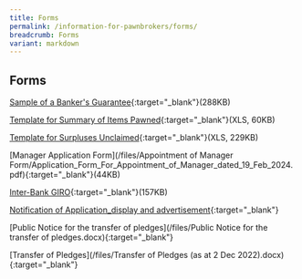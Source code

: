 ```yaml
---
title: Forms
permalink: /information-for-pawnbrokers/forms/
breadcrumb: Forms
variant: markdown
---
```

Forms
---

[Sample of a Banker's Guarantee](/files/BGTemplate(revised2Apr2019).pdf){:target="_blank"}(288KB)

[Template for Summary of Items Pawned](/files/Summaryofitemspawned(version2.0)(1Jun2012)(1).xls){:target="_blank"}(XLS, 60KB)

[Template for Surpluses Unclaimed](/files/Surplusesunclaimed(version2.0)(1Jun2012).xls){:target="_blank"}(XLS, 229KB)

[Manager Application Form](/files/Appointment of Manager Form/Application_Form_For_Appointment_of_Manager_dated_19_Feb_2024.pdf){:target="_blank"}(44KB)

[Inter-Bank GIRO](/files/PB_03082017_GIROFORM(website_forms).pdf){:target="_blank"}(157KB)

[Notification of Application_display and advertisement](/files/Notification_of_Application___For_display_and_advertisement_dated_19_Feb_2024.pdf){:target="_blank"}

[Public Notice for the transfer of pledges](/files/Public Notice for the transfer of pledges.docx){:target="_blank"}

[Transfer of Pledges](/files/Transfer of Pledges (as at 2 Dec 2022).docx){:target="_blank"}